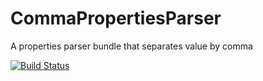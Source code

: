 # CommaPropertiesParser
A properties parser bundle that separates value by comma

[![Build Status](https://travis-ci.org/testify/CommaPropertiesParser.svg?branch=master)](https://travis-ci.org/testify/CommaPropertiesParser)
